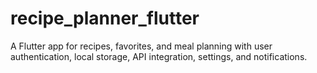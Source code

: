 # recipe_planner_flutter
A Flutter app for recipes, favorites, and meal planning with user authentication, local storage, API integration, settings, and notifications.
